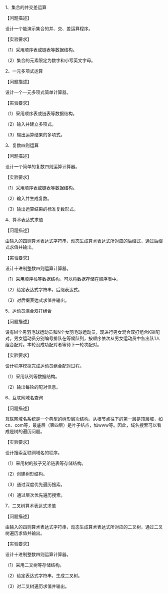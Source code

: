 1、集合的并交差运算

【问题描述】

设计一个能演示集合的并、交、差运算程序。

【实验要求】

（1）采用顺序表或链表等数据结构。

（2）集合的元素限定为数字和小写英文字母。



2、一元多项式运算 

【问题描述】

设计一个一元多项式简单计算器。

【实验要求】

（1）采用顺序表或链表等数据结构。

（2）输入并建立多项式。

（3）输出运算结果的多项式。



3、复数四则运算

【问题描述】

设计一个简单的复数四则运算计算器。

【实验要求】

（1）采用顺序表或链表等数据结构。

（2）输入并生成复数。

（3）输出运算结果的标准复数形式。



4、算术表达式求值

【问题描述】

由输入的四则算术表达式字符串，动态生成算术表达式所对应的后缀式，通过后缀式求值并输出。

【实验要求】

设计十进制整数四则运算计算器。

（1）采用顺序栈等数据结构。可以将数据存储在顺序表中。

（2）给定表达式字符串，后缀表达式。

（3）对后缀表达式求值并输出。



5、运动员混合双打组合 

【问题描述】

设有M个男羽毛球运动员和N个女羽毛球运动员，现进行男女混合双打组合K轮配对。男女运动员分别编号排队在等候队列，按顺序依次从男女运动员中各出队1人组合配对。本轮没成功配对者等待下一轮次配对。

【实验要求】

设计程序模拟完成运动员组合配对过程。

（1）采用队列等数据结构。

（2）输出每轮的配对信息。



6、互联网域名查询

【问题描述】

互联网域名系统是一个典型的树形层次结构。从根节点往下的第一层是顶层域，如cn、com等，最底层（第四层）是叶子结点，如www等。因此，域名搜索可以看成是树的遍历问题。

【实验要求】

设计搜索互联网域名的程序。

（1）采用树的孩子兄弟链表等存储结构。

（2）创建树形结构。

（3）通过深度优先遍历搜索。

（4）通过层次优先遍历搜索。



7、二叉树算术表达式求值

【问题描述】

由输入的四则算术表达式字符串，动态生成算术表达式所对应的二叉树，通过二叉树遍历求值并输出。

【实验要求】

设计十进制整数四则运算计算器。

（1）采用二叉树等存储结构。

（2）给定表达式字符串，生成二叉树。

（3）对二叉树遍历求值并输出。








